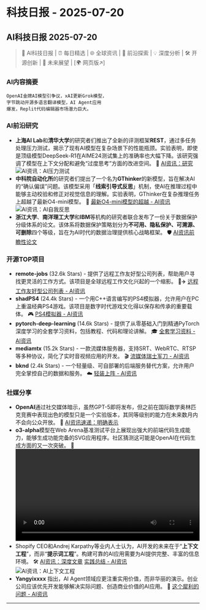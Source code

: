 # 科技日报 - 2025-07-20

## AI科技日报 2025-07-20
> 🤖 AI科技日报 | ⏰ 每日精选 | 🌐 全球资讯 | 🔬 前沿探索 | 💡 深度分析 | 🛠️ 开源创新 | 🚀 未来展望 | [🌍 网页版↗️]
### **AI内容摘要**
```
OpenAI金牌AI模型引争议，xAI更新Grok模型，
字节跳动开源多语言翻译模型，AI Agent应用
爆发，Replit代码编辑器市场潜力巨大。
```
### AI前沿研究
*   **上海AI Lab**和**清华大学**的研究者们推出了全新的评测框架**REST**，通过多任务处理压力测试，揭示了现有AI模型在复杂场景下的性能瓶颈。实验表明，即使是顶级模型DeepSeek-R1在AIME24测试集上的准确率也大幅下降。该研究强调了模型在上下文分配和避免“过度思考”方面的改进空间。 🧪 [AI资讯：研究](https://arxiv.org/abs/2507.10541)
<br/>![AI资讯：AI压力测试](https://cdn.jsdmirror.com/gh/justlovemaki/imagehub@main/images/2025/07/news_01k0hwb125f86v5rpm7csv82r4.avif)<br/>
*   **中科院自动化所**的研究者们提出了一个名为**GThinker**的新模型，旨在解决AI的“确认偏误”问题。该模型采用「**线索引导式反思**」机制，使AI在推理过程中能够主动校验和修正对视觉信息的理解。实验表明，GThinker在复杂推理任务上超越了最新O4-mini模型。 🧠 [最新O4-mini模型的超越 - AI资讯](https://arxiv.org/abs/2506.01078)
<br/>![AI资讯：AI自我反思](https://cdn.jsdmirror.com/gh/justlovemaki/imagehub@main/images/2025/07/news_01k0hwb4f0e3n81zcefqp9x3y4.avif)<br/>
*   **浙江大学**、**南洋理工大学**和**IBM**等机构的研究者联合发布了一份关于数据保护分级体系的论文。该体系将数据保护策略划分为**不可用、隐私保护、可溯源、可删除**四个等级，旨在为AI时代的数据治理提供核心战略框架。 🛡️ [AI资讯前瞻性论文](https://arxiv.org/abs/2507.03034)
### 开源TOP项目
*   **remote-jobs** (32.6k Stars) - 提供了远程工作友好型公司列表，帮助用户寻找更灵活的工作方式。该项目是全球远程工作文化兴起的一个缩影。 💼✈️ [远程工作友好型公司列表 - AI资讯](https://github.com/remoteintech/remote-jobs)
*   **shadPS4** (24.4k Stars) - 一个用C++语言编写的PS4模拟器，允许用户在PC上重温经典PS4游戏。该项目是数字时代游戏文化得以保存和传承的重要载体。 🎮 [PS4模拟器 - AI资讯](https://github.com/shadps4-emu/shadPS4)
*   **pytorch-deep-learning** (14.6k Stars) - 提供了从零基础入门到精通PyTorch深度学习的全套学习资料，包括教程、代码和理论讲解。 🎓 [全套学习资料 - AI资讯](https://github.com/mrdbourke/pytorch-deep-learning)
*   **mediamtx** (15.2k Stars) - 一款流媒体服务器，支持SRT、WebRTC、RTSP等多种协议，简化了实时音视频应用的开发。 🎬 [流媒体瑞士军刀 - AI资讯](https://github.com/bluenviron/mediamtx)
*   **bknd** (2.4k Stars) - 一个轻量级、可自部署的后端服务替代方案，允许用户完全掌控自己的数据和服务。 ☁️ [轻装上阵 - AI资讯](https://github.com/bknd-io/bknd)
### 社媒分享
*   **OpenAI**通过社交媒体暗示，虽然GPT-5即将发布，但之前在国际数学奥林匹克竞赛中表现出色的模型只是一个实验版本，其同等级别的能力在未来数月内不会向公众开放。 🤫 [AI资讯速递：明确表示](https://x.com/OpenAI/status/1946594933470900631)
*   **o3-alpha**模型在Web Arena基准测试平台上展现出强大的前端代码生成能力，能够生成功能完备的SVG应用程序。社区猜测这可能是OpenAI在代码生成方面的又一次突破。 👀
<br/><video src="https://cdn.jsdmirror.com/gh/justlovemaki/imagehub@main/images/2025/07/news_01k0hwbqr3eh6agxtzrh94y4v5.mp4" controls="controls" width="100%"></video><br/>
*   Shopify CEO和Andrej Karpathy等业内人士认为，AI开发的未来在于“**上下文工程**”，而非“**提示词工程**”。构建可靠的AI应用需要为AI提供完整、丰富的信息环境。 🛠️ [AI资讯：深度文章](https://baoyu.io/translations/context-engineering-prompt-engineering-by-addy) [实践总结 - AI资讯](https://m.okjike.com/originalPosts/687aeaec7ee613ba5a60ddd2)
<br/>![AI资讯：AI上下文工程](https://cdn.jsdmirror.com/gh/justlovemaki/imagehub@main/images/2025/07/news_01k0hwbwbmfbjr02fphpagpdv6.avif)<br/>
*   **Yangyixxxx** 指出，AI Agent领域应更注重实用价值，而非华丽的演示。创业公司应该优先开发能够解决实际问题、创造商业价值的AI应用。 🤔 [这个犀利的问题 - AI资讯](https://x.com/Yangyixxxx/status/1946440743314395151)
---